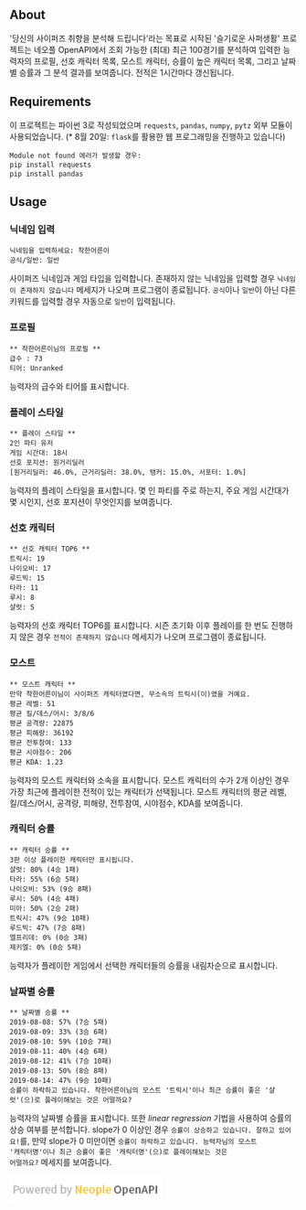 ## About
'당신의 사이퍼즈 취향을 분석해 드립니다'라는 목표로 시작된 '슬기로운 사퍼생활' 프로젝트는 네오플 OpenAPI에서 조회 가능한 (최대) 최근 100경기를 분석하여 입력한 능력자의 프로필, 선호 캐릭터 목록, 모스트 캐릭터, 승률이 높은 캐릭터 목록, 그리고 날짜별 승률과 그 분석 결과를 보여줍니다. 전적은 1시간마다 갱신됩니다.



## Requirements
이 프로젝트는 파이썬 3로 작성되었으며 <code>requests</code>, <code>pandas</code>, <code>numpy</code>, <code>pytz</code> 외부 모듈이 사용되었습니다. (* 8월 20일: <code>flask</code>를 활용한 웹 프로그래밍을 진행하고 있습니다)
```
Module not found 에러가 발생할 경우: 
pip install requests
pip install pandas
```
## Usage
### 닉네임 입력
```
닉네임을 입력하세요: 착한어른이
공식/일반: 일반
```
사이퍼즈 닉네임과 게임 타입을 입력합니다. 존재하지 않는 닉네임을 입력할 경우 <code>닉네임이 존재하지 않습니다</code> 메세지가 나오며 프로그램이 종료됩니다. <code>공식</code>이나 <code>일반</code>이 아닌 다른 키워드를 입력할 경우 자동으로 <code>일반</code>이 입력됩니다.
### 프로필
```
** 착한어른이님의 프로필 **
급수 : 73
티어: Unranked
```
능력자의 급수와 티어를 표시합니다.
### 플레이 스타일
```
** 플레이 스타일 **
2인 파티 유저
게임 시간대: 18시
선호 포지션: 원거리딜러
[원거리딜러: 46.0%, 근거리딜러: 38.0%, 탱커: 15.0%, 서포터: 1.0%]
```
능력자의 플레이 스타일을 표시합니다. 몇 인 파티를 주로 하는지, 주요 게임 시간대가 몇 시인지, 선호 포지션이 무엇인지를 보여줍니다.
### 선호 캐릭터
```
** 선호 캐릭터 TOP6 **
트릭시: 19
나이오비: 17
루드빅: 15
타라: 11
루시: 8
샬럿: 5
```
능력자의 선호 캐릭터 TOP6를 표시합니다. 시즌 초기화 이후 플레이를 한 번도 진행하지 않은 경우 <CODE>전적이 존재하지 않습니다</CODE> 메세지가 나오며 프로그램이 종료됩니다.
### 모스트
```
** 모스트 캐릭터 **
만약 착한어른이님이 사이퍼즈 캐릭터였다면, 무소속의 트릭시(이)였을 거예요.
평균 레벨: 51
평균 킬/데스/어시: 3/8/6
평균 공격량: 22875
평균 피해량: 36192
평균 전투참여: 133
평균 시야점수: 206
평균 KDA: 1.23
```
능력자의 모스트 캐릭터와 소속을 표시합니다. 모스트 캐릭터의 수가 2개 이상인 경우 가장 최근에 플레이한 전적이 있는 캐릭터가 선택됩니다. 모스트 캐릭터의 평균 레벨, 킬/데스/어시, 공격량, 피해량, 전투참여, 시야점수, KDA를 보여줍니다.
### 캐릭터 승률
```
** 캐릭터 승률 **
3판 이상 플레이한 캐릭터만 표시됩니다.
샬럿: 80% (4승 1패)
타라: 55% (6승 5패)
나이오비: 53% (9승 8패)
루시: 50% (4승 4패)
미아: 50% (2승 2패)
트릭시: 47% (9승 10패)
루드빅: 47% (7승 8패)
엘프리데: 0% (0승 3패)
제키엘: 0% (0승 5패)
```
능력자가 플레이한 게임에서 선택한 캐릭터들의 승률을 내림차순으로 표시합니다.
### 날짜별 승률
```
** 날짜별 승률 **
2019-08-08: 57% (7승 5패)
2019-08-09: 33% (3승 6패)
2019-08-10: 59% (10승 7패)
2019-08-11: 40% (4승 6패)
2019-08-12: 41% (7승 10패)
2019-08-13: 50% (8승 8패)
2019-08-14: 47% (9승 10패)
승률이 하락하고 있습니다. 착한어른이님의 모스트 '트릭시'이나 최근 승률이 좋은 '샬럿'(으)로 플레이해보는 것은 어떨까요?
```
능력자의 날짜별 승률을 표시합니다. 또한  *linear regression* 기법을 사용하여 승률의 상승 여부를 분석합니다. slope가 0 이상인 경우 <code>승률이 상승하고 있습니다. 잘하고 있어요!</code>를, 만약 slope가 0 미만이면 <code>승률이 하락하고 있습니다. 능력자님의 모스트 '캐릭터명'이나 최근 승률이 좋은 '캐릭터명'(으)로 플레이해보는 것은 어떨까요?</code> 메세지를 보여줍니다.

![Neople OPENAPI](license.png)
